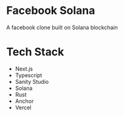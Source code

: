 # Facebook Solana

A facebook clone built on Solana blockchain

# Tech Stack

- Next.js
- Typescript
- Sanity Studio
- Solana
- Rust
- Anchor
- Vercel
